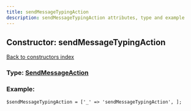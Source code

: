 ```yaml
---
title: sendMessageTypingAction
description: sendMessageTypingAction attributes, type and example
---
```

## Constructor: sendMessageTypingAction  
[Back to constructors index](index.md)






### Type: [SendMessageAction](../types/SendMessageAction.md)


### Example:

```
$sendMessageTypingAction = ['_' => 'sendMessageTypingAction', ];
```